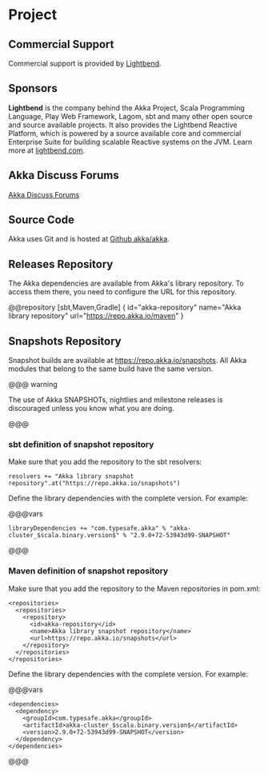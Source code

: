 # Project

## Commercial Support

Commercial support is provided by [Lightbend](https://www.lightbend.com).

## Sponsors

**Lightbend** is the company behind the Akka Project, Scala Programming Language,
Play Web Framework, Lagom, sbt and many other open source and source available projects. 
It also provides the Lightbend Reactive Platform, which is powered by a source available core and commercial Enterprise Suite for building scalable Reactive systems on the JVM. Learn more at [lightbend.com](https://www.lightbend.com).

## Akka Discuss Forums

[Akka Discuss Forums](https://discuss.akka.io)

## Source Code

Akka uses Git and is hosted at [Github akka/akka](https://github.com/akka/akka).

## Releases Repository

The Akka dependencies are available from Akka's library repository. To access them there, you need to configure the URL for this repository.

@@repository [sbt,Maven,Gradle] {
id="akka-repository"
name="Akka library repository"
url="https://repo.akka.io/maven"
}

## Snapshots Repository

Snapshot builds are available at https://repo.akka.io/snapshots. All Akka modules that belong to the same build have the same version.

@@@ warning

The use of Akka SNAPSHOTs, nightlies and milestone releases is discouraged unless you know what you are doing.

@@@

### sbt definition of snapshot repository

Make sure that you add the repository to the sbt resolvers:

```
resolvers += "Akka library snapshot repository".at("https://repo.akka.io/snapshots")
```

Define the library dependencies with the complete version. For example:

@@@vars
```
libraryDependencies += "com.typesafe.akka" % "akka-cluster_$scala.binary.version$" % "2.9.0+72-53943d99-SNAPSHOT"
```
@@@

### Maven definition of snapshot repository

Make sure that you add the repository to the Maven repositories in pom.xml:

```
<repositories>
  <repositories>
    <repository>
      <id>akka-repository</id>
      <name>Akka library snapshot repository</name>
      <url>https://repo.akka.io/snapshots</url>
    </repository>
  </repositories>
</repositories>
```

Define the library dependencies with the complete version. For example:

@@@vars
```
<dependencies>
  <dependency>
    <groupId>com.typesafe.akka</groupId>
    <artifactId>akka-cluster_$scala.binary.version$</artifactId>
    <version>2.9.0+72-53943d99-SNAPSHOT</version>
  </dependency>
</dependencies>
```
@@@
